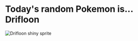 # Today's random Pokemon is... Drifloon

![Drifloon shiny sprite](https://raw.githubusercontent.com/PokeAPI/sprites/master/sprites/pokemon/shiny/425.png)